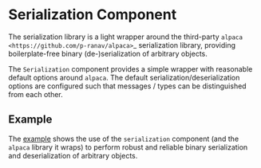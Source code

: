# Serialization Component

The serialization library is a light wrapper around the third-party `alpaca
<https://github.com/p-ranav/alpaca>`_ serialization library, providing
boilerplate-free binary (de-)serialization of arbitrary objects.

The `Serialization` component provides a simple wrapper with reasonable default
options around `alpaca`. The default serialization/deserialization options are
configured such that messages / types can be distinguished from each other.

## Example

The [example](./example) shows the use of the `serialization` component (and the
`alpaca` library it wraps) to perform robust and reliable binary serialization
and deserialization of arbitrary objects.

